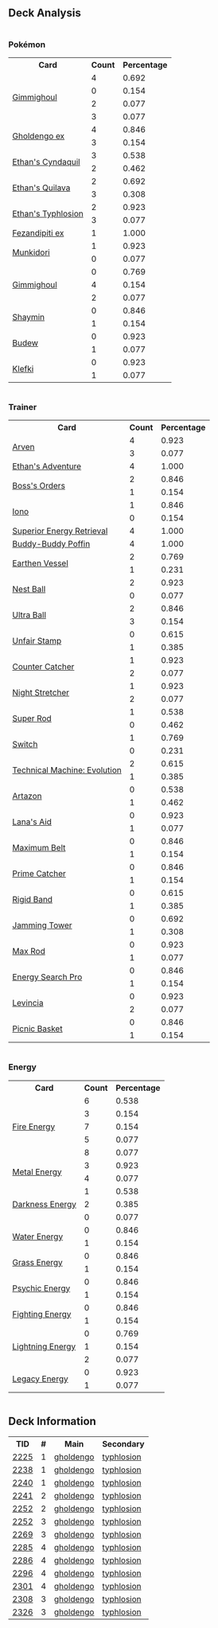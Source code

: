 
## Deck Analysis

<div style="display: flex; flex-wrap: wrap;">
<div style="flex: 1; margin-right: 10px;">
<h3>Pokémon</h3><table><tr><th>Card</th><th>Count</th><th>Percentage</th></tr><tr><td rowspan='4'><a href='https://limitlesstcg.com/cards/SSP/97'>Gimmighoul</a></td><td>4</td><td>0.692</td></tr><tr><td>0</td><td>0.154</td></tr><tr><td>2</td><td>0.077</td></tr><tr><td>3</td><td>0.077</td></tr><tr><td rowspan='2'><a href='https://limitlesstcg.com/cards/PAR/139'>Gholdengo ex</a></td><td>4</td><td>0.846</td></tr><tr><td>3</td><td>0.154</td></tr><tr><td rowspan='2'><a href='https://limitlesstcg.com/cards/jp/SV9a/15?translate=en'>Ethan's Cyndaquil</a></td><td>3</td><td>0.538</td></tr><tr><td>2</td><td>0.462</td></tr><tr><td rowspan='2'><a href='https://limitlesstcg.com/cards/jp/SV9a/16?translate=en'>Ethan's Quilava</a></td><td>2</td><td>0.692</td></tr><tr><td>3</td><td>0.308</td></tr><tr><td rowspan='2'><a href='https://limitlesstcg.com/cards/jp/SV9a/17?translate=en'>Ethan's Typhlosion</a></td><td>2</td><td>0.923</td></tr><tr><td>3</td><td>0.077</td></tr><tr><td rowspan='1'><a href='https://limitlesstcg.com/cards/SFA/38'>Fezandipiti ex</a></td><td>1</td><td>1.000</td></tr><tr><td rowspan='2'><a href='https://limitlesstcg.com/cards/TWM/95'>Munkidori</a></td><td>1</td><td>0.923</td></tr><tr><td>0</td><td>0.077</td></tr><tr><td rowspan='3'><a href='https://limitlesstcg.com/cards/PAR/88'>Gimmighoul</a></td><td>0</td><td>0.769</td></tr><tr><td>4</td><td>0.154</td></tr><tr><td>2</td><td>0.077</td></tr><tr><td rowspan='2'><a href='https://limitlesstcg.com/cards/jp/SV9a/6?translate=en'>Shaymin</a></td><td>0</td><td>0.846</td></tr><tr><td>1</td><td>0.154</td></tr><tr><td rowspan='2'><a href='https://limitlesstcg.com/cards/PRE/4'>Budew</a></td><td>0</td><td>0.923</td></tr><tr><td>1</td><td>0.077</td></tr><tr><td rowspan='2'><a href='https://limitlesstcg.com/cards/SVI/96'>Klefki</a></td><td>0</td><td>0.923</td></tr><tr><td>1</td><td>0.077</td></tr></table>
</div><div style='flex: 1; margin-right: 10px;'><h3>Trainer</h3><table><tr><th>Card</th><th>Count</th><th>Percentage</th></tr><tr><td rowspan='2'><a href='https://limitlesstcg.com/cards/OBF/186'>Arven</a></td><td>4</td><td>0.923</td></tr><tr><td>3</td><td>0.077</td></tr><tr><td rowspan='1'><a href='https://limitlesstcg.com/cards/jp/SV9a/63?translate=en'>Ethan's Adventure</a></td><td>4</td><td>1.000</td></tr><tr><td rowspan='2'><a href='https://limitlesstcg.com/cards/PAL/172'>Boss's Orders</a></td><td>2</td><td>0.846</td></tr><tr><td>1</td><td>0.154</td></tr><tr><td rowspan='2'><a href='https://limitlesstcg.com/cards/PAL/185'>Iono</a></td><td>1</td><td>0.846</td></tr><tr><td>0</td><td>0.154</td></tr><tr><td rowspan='1'><a href='https://limitlesstcg.com/cards/PAL/189'>Superior Energy Retrieval</a></td><td>4</td><td>1.000</td></tr><tr><td rowspan='1'><a href='https://limitlesstcg.com/cards/TEF/144'>Buddy-Buddy Poffin</a></td><td>4</td><td>1.000</td></tr><tr><td rowspan='2'><a href='https://limitlesstcg.com/cards/PAR/163'>Earthen Vessel</a></td><td>2</td><td>0.769</td></tr><tr><td>1</td><td>0.231</td></tr><tr><td rowspan='2'><a href='https://limitlesstcg.com/cards/SVI/181'>Nest Ball</a></td><td>2</td><td>0.923</td></tr><tr><td>0</td><td>0.077</td></tr><tr><td rowspan='2'><a href='https://limitlesstcg.com/cards/SVI/196'>Ultra Ball</a></td><td>2</td><td>0.846</td></tr><tr><td>3</td><td>0.154</td></tr><tr><td rowspan='2'><a href='https://limitlesstcg.com/cards/TWM/165'>Unfair Stamp</a></td><td>0</td><td>0.615</td></tr><tr><td>1</td><td>0.385</td></tr><tr><td rowspan='2'><a href='https://limitlesstcg.com/cards/PAR/160'>Counter Catcher</a></td><td>1</td><td>0.923</td></tr><tr><td>2</td><td>0.077</td></tr><tr><td rowspan='2'><a href='https://limitlesstcg.com/cards/SFA/61'>Night Stretcher</a></td><td>1</td><td>0.923</td></tr><tr><td>2</td><td>0.077</td></tr><tr><td rowspan='2'><a href='https://limitlesstcg.com/cards/PAL/188'>Super Rod</a></td><td>1</td><td>0.538</td></tr><tr><td>0</td><td>0.462</td></tr><tr><td rowspan='2'><a href='https://limitlesstcg.com/cards/SVI/194'>Switch</a></td><td>1</td><td>0.769</td></tr><tr><td>0</td><td>0.231</td></tr><tr><td rowspan='2'><a href='https://limitlesstcg.com/cards/PAR/178'>Technical Machine: Evolution</a></td><td>2</td><td>0.615</td></tr><tr><td>1</td><td>0.385</td></tr><tr><td rowspan='2'><a href='https://limitlesstcg.com/cards/PAL/171'>Artazon</a></td><td>0</td><td>0.538</td></tr><tr><td>1</td><td>0.462</td></tr><tr><td rowspan='2'><a href='https://limitlesstcg.com/cards/TWM/155'>Lana's Aid</a></td><td>0</td><td>0.923</td></tr><tr><td>1</td><td>0.077</td></tr><tr><td rowspan='2'><a href='https://limitlesstcg.com/cards/TEF/154'>Maximum Belt</a></td><td>0</td><td>0.846</td></tr><tr><td>1</td><td>0.154</td></tr><tr><td rowspan='2'><a href='https://limitlesstcg.com/cards/TEF/157'>Prime Catcher</a></td><td>0</td><td>0.846</td></tr><tr><td>1</td><td>0.154</td></tr><tr><td rowspan='2'><a href='https://limitlesstcg.com/cards/MEW/165'>Rigid Band</a></td><td>0</td><td>0.615</td></tr><tr><td>1</td><td>0.385</td></tr><tr><td rowspan='2'><a href='https://limitlesstcg.com/cards/TWM/153'>Jamming Tower</a></td><td>0</td><td>0.692</td></tr><tr><td>1</td><td>0.308</td></tr><tr><td rowspan='2'><a href='https://limitlesstcg.com/cards/PRE/116'>Max Rod</a></td><td>0</td><td>0.923</td></tr><tr><td>1</td><td>0.077</td></tr><tr><td rowspan='2'><a href='https://limitlesstcg.com/cards/SSP/176'>Energy Search Pro</a></td><td>0</td><td>0.846</td></tr><tr><td>1</td><td>0.154</td></tr><tr><td rowspan='2'><a href='https://limitlesstcg.com/cards/jp/SV9/98?translate=en'>Levincia</a></td><td>0</td><td>0.923</td></tr><tr><td>2</td><td>0.077</td></tr><tr><td rowspan='2'><a href='https://limitlesstcg.com/cards/SVI/184'>Picnic Basket</a></td><td>0</td><td>0.846</td></tr><tr><td>1</td><td>0.154</td></tr></table>
</div><div style='flex: 1; margin-right: 10px;'><h3>Energy</h3><table><tr><th>Card</th><th>Count</th><th>Percentage</th></tr><tr><td rowspan='5'><a href='https://limitlesstcg.com/cards/SVE/10'>Fire Energy</a></td><td>6</td><td>0.538</td></tr><tr><td>3</td><td>0.154</td></tr><tr><td>7</td><td>0.154</td></tr><tr><td>5</td><td>0.077</td></tr><tr><td>8</td><td>0.077</td></tr><tr><td rowspan='2'><a href='https://limitlesstcg.com/cards/SVE/16'>Metal Energy</a></td><td>3</td><td>0.923</td></tr><tr><td>4</td><td>0.077</td></tr><tr><td rowspan='3'><a href='https://limitlesstcg.com/cards/SVE/15'>Darkness Energy</a></td><td>1</td><td>0.538</td></tr><tr><td>2</td><td>0.385</td></tr><tr><td>0</td><td>0.077</td></tr><tr><td rowspan='2'><a href='https://limitlesstcg.com/cards/SVE/11'>Water Energy</a></td><td>0</td><td>0.846</td></tr><tr><td>1</td><td>0.154</td></tr><tr><td rowspan='2'><a href='https://limitlesstcg.com/cards/SVE/9'>Grass Energy</a></td><td>0</td><td>0.846</td></tr><tr><td>1</td><td>0.154</td></tr><tr><td rowspan='2'><a href='https://limitlesstcg.com/cards/SVE/13'>Psychic Energy</a></td><td>0</td><td>0.846</td></tr><tr><td>1</td><td>0.154</td></tr><tr><td rowspan='2'><a href='https://limitlesstcg.com/cards/SVE/14'>Fighting Energy</a></td><td>0</td><td>0.846</td></tr><tr><td>1</td><td>0.154</td></tr><tr><td rowspan='3'><a href='https://limitlesstcg.com/cards/SVE/12'>Lightning Energy</a></td><td>0</td><td>0.769</td></tr><tr><td>1</td><td>0.154</td></tr><tr><td>2</td><td>0.077</td></tr><tr><td rowspan='2'><a href='https://limitlesstcg.com/cards/TWM/167'>Legacy Energy</a></td><td>0</td><td>0.923</td></tr><tr><td>1</td><td>0.077</td></tr></table>
</div></div>

## Deck Information

<table>
<tr><th>TID</th><th>#</th><th>Main</th><th>Secondary</th></tr>
<tr><td><a href='https://limitlesstcg.com/tournaments/jp/2225'>2225</a></td><td>1</td><td><a href='https://limitlesstcg.com/decks/list/jp/33332'>gholdengo</a></td><td><a href='https://limitlesstcg.com/decks/list/jp/33332'>typhlosion</a></td></tr><tr><td><a href='https://limitlesstcg.com/tournaments/jp/2238'>2238</a></td><td>1</td><td><a href='https://limitlesstcg.com/decks/list/jp/33539'>gholdengo</a></td><td><a href='https://limitlesstcg.com/decks/list/jp/33539'>typhlosion</a></td></tr><tr><td><a href='https://limitlesstcg.com/tournaments/jp/2240'>2240</a></td><td>1</td><td><a href='https://limitlesstcg.com/decks/list/jp/33571'>gholdengo</a></td><td><a href='https://limitlesstcg.com/decks/list/jp/33571'>typhlosion</a></td></tr><tr><td><a href='https://limitlesstcg.com/tournaments/jp/2241'>2241</a></td><td>2</td><td><a href='https://limitlesstcg.com/decks/list/jp/33588'>gholdengo</a></td><td><a href='https://limitlesstcg.com/decks/list/jp/33588'>typhlosion</a></td></tr><tr><td><a href='https://limitlesstcg.com/tournaments/jp/2252'>2252</a></td><td>2</td><td><a href='https://limitlesstcg.com/decks/list/jp/33732'>gholdengo</a></td><td><a href='https://limitlesstcg.com/decks/list/jp/33732'>typhlosion</a></td></tr><tr><td><a href='https://limitlesstcg.com/tournaments/jp/2252'>2252</a></td><td>3</td><td><a href='https://limitlesstcg.com/decks/list/jp/33732'>gholdengo</a></td><td><a href='https://limitlesstcg.com/decks/list/jp/33732'>typhlosion</a></td></tr><tr><td><a href='https://limitlesstcg.com/tournaments/jp/2269'>2269</a></td><td>3</td><td><a href='https://limitlesstcg.com/decks/list/jp/33993'>gholdengo</a></td><td><a href='https://limitlesstcg.com/decks/list/jp/33993'>typhlosion</a></td></tr><tr><td><a href='https://limitlesstcg.com/tournaments/jp/2285'>2285</a></td><td>4</td><td><a href='https://limitlesstcg.com/decks/list/jp/34244'>gholdengo</a></td><td><a href='https://limitlesstcg.com/decks/list/jp/34244'>typhlosion</a></td></tr><tr><td><a href='https://limitlesstcg.com/tournaments/jp/2286'>2286</a></td><td>4</td><td><a href='https://limitlesstcg.com/decks/list/jp/34260'>gholdengo</a></td><td><a href='https://limitlesstcg.com/decks/list/jp/34260'>typhlosion</a></td></tr><tr><td><a href='https://limitlesstcg.com/tournaments/jp/2296'>2296</a></td><td>4</td><td><a href='https://limitlesstcg.com/decks/list/jp/34419'>gholdengo</a></td><td><a href='https://limitlesstcg.com/decks/list/jp/34419'>typhlosion</a></td></tr><tr><td><a href='https://limitlesstcg.com/tournaments/jp/2301'>2301</a></td><td>4</td><td><a href='https://limitlesstcg.com/decks/list/jp/34497'>gholdengo</a></td><td><a href='https://limitlesstcg.com/decks/list/jp/34497'>typhlosion</a></td></tr><tr><td><a href='https://limitlesstcg.com/tournaments/jp/2308'>2308</a></td><td>3</td><td><a href='https://limitlesstcg.com/decks/list/jp/34607'>gholdengo</a></td><td><a href='https://limitlesstcg.com/decks/list/jp/34607'>typhlosion</a></td></tr><tr><td><a href='https://limitlesstcg.com/tournaments/jp/2326'>2326</a></td><td>3</td><td><a href='https://limitlesstcg.com/decks/list/jp/34893'>gholdengo</a></td><td><a href='https://limitlesstcg.com/decks/list/jp/34893'>typhlosion</a></td></tr></table>